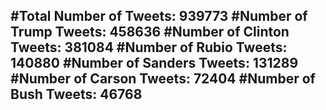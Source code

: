 #Total Number of Tweets: 939773 
#Number of Trump Tweets: 458636
#Number of Clinton Tweets: 381084
#Number of Rubio Tweets: 140880
#Number of Sanders Tweets: 131289
#Number of Carson Tweets: 72404
#Number of Bush Tweets: 46768
---
